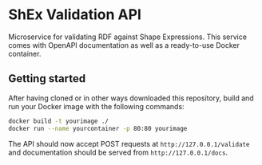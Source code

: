 # ShEx Validation API

Microservice for validating RDF against Shape Expressions. This service comes with OpenAPI documentation as well as a ready-to-use Docker container.

## Getting started

After having cloned or in other ways downloaded this repository, build and run your Docker image with the following commands:

```bash
docker build -t yourimage ./
docker run --name yourcontainer -p 80:80 yourimage
```

The API should now accept POST requests at `http://127.0.0.1/validate` and documentation should be served from `http://127.0.0.1/docs`.
